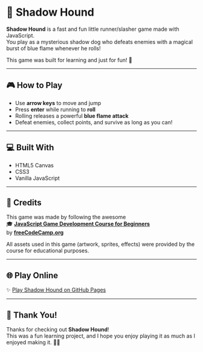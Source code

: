 # 🐾 Shadow Hound

**Shadow Hound** is a fast and fun little runner/slasher game made with JavaScript.  
You play as a mysterious shadow dog who defeats enemies with a magical burst of blue flame whenever he rolls!

This game was built for learning and just for fun! 💙

---

## 🎮 How to Play

- Use **arrow keys** to move and jump
- Press **enter** while running to **roll**
- Rolling releases a powerful **blue flame attack**
- Defeat enemies, collect points, and survive as long as you can!

---

## 💻 Built With

- HTML5 Canvas
- CSS3
- Vanilla JavaScript

---

## 🙏 Credits

This game was made by following the awesome  
🎓 **[JavaScript Game Development Course for Beginners](https://youtu.be/GFO_txvwK_c?si=UezAihdq6CgRLcj6)**  
by [**freeCodeCamp.org**]([https://www.freecodecamp.org/](https://www.youtube.com/@freecodecamp))

All assets used in this game (artwork, sprites, effects) were provided by the course for educational purposes.

---

## 🌐 Play Online

✨ [Play Shadow Hound on GitHub Pages]((https://muiisie.github.io/IVWD216-Project1-ShadowHound/))  

---

## 💌 Thank You!

Thanks for checking out **Shadow Hound**!  
This was a fun learning project, and I hope you enjoy playing it as much as I enjoyed making it. 🐶🔥
